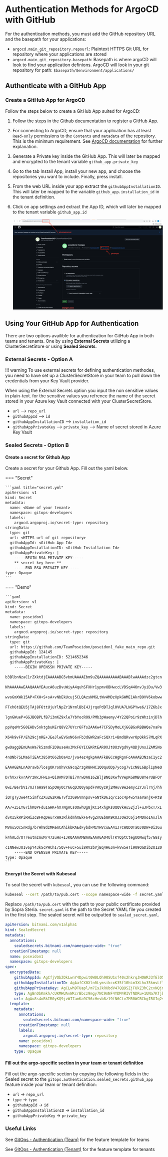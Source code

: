 # Authentication Methods for ArgoCD with GitHub

For the authentication methods, you must add the GitHub repository URL and the basepath for your applications:

- `argocd.main_git_repository.repourl`: Plaintext HTTPS Git URL for repository where your applications are stored 
-  `argocd.main_git_repository.basepath`: Basepath is where argoCD will look to find your application definions. ArgoCD will look in your git repository for path: `$basepath/$environment/applications/`

## Authenticate with a GitHub App


### Create a GitHub App for ArgoCD
Follow the steps below to create a GitHub App suited for ArgoCD:

1. Follow the steps in the [Github documentation](https://docs.github.com/en/enterprise-cloud@latest/apps/creating-github-apps/registering-a-github-app/registering-a-github-app) to register a GitHub App.

2. For connecting to ArgoCD, ensure that your application has at least `Read-only` permissions to the `Contents` and `metadata` of the repository.  This is the minimum requirement. See  [ArgoCD documentation](https://argo-cd.readthedocs.io/en/stable/user-guide/private-repositories/#github-app-credential) for further explanation.

3. Generate a Private key inside the GitHub App. This will later be mapped and encrypted to the tenant variable `github_app.private_key`

4. Go to the tab Install App, install your new app, and choose the repositories you want to include. Finally, press install.

5. From the web URL inside your app extract the `githubAppInstallationID`. This will later be mapped to the variable `github_app.installation_id` in the tenant definition. 

6. Click on app settings and extract the App ID, which will later be mapped to the tenant variable `github_app.id`

   ![Github App Dashboard](../../../../img/Openshift%20Tenants/PAT_github-app-dashboard.png)

## Using Your GitHub App for Authentication

There are two options availible for authentication for GitHub App in both teams and tenants. One by using **External Secrets** utilizing a ClusterSecretStore or using **Sealed Secrets**.

### External Secrets - Option A

!!! warning
    To use external secrets for defining authentication methodes, you need to have set up a ClusterSecretStore in your team to pull down the credentials from your Key Vault provider.

When using the External Secrets option you input the non sensitive values in plain-text. for the sensitive values you refrence the name of the secret stored in your Azure key Vault connected with your ClusterSecretStore.

* `url` --> `repo_url` 
* `githubAppId` --> `id`
* `githubAppInstallationID` --> `installation_id`
* `githubAppPrivateKey` --> `private_key` --> Name of secret stored in Azure Key Vault

### Sealed Secrets - Option B

#### Create a secret for Github App

Create a secret for your Github App.
Fill out the yaml below.


=== "Secret"

    ```yaml title="secret.yml"
    apiVersion: v1
    kind: Secret
    metadata:
      name: <Name of your tenant>
      namespace: gitops-developers
      labels:
        argocd.argoproj.io/secret-type: repository
    stringData:
      type: git
      url: <HTTPS url of git repository>
      githubAppId: <GitHub App Id>
      githubAppInstallationID: <GitHub Installation Id>
      githubAppPrivateKey: |
        -----BEGIN RSA PRIVATE KEY-----
        ** secret key here **
        -----END RSA PRIVATE KEY-----
    type: Opaque
    ```

=== "Demo"

    ```yaml 
    apiVersion: v1
    kind: Secret
    metadata:
      name: poseidon1
      namespace: gitops-developers
      labels:
        argocd.argoproj.io/secret-type: repository
    stringData:
      type: git
      url: https://github.com/TeamPoseidon/poseidon1_fake_main_repo.git
      githubAppId: 124145
      githubAppInstallationID: 5214652346
      githubAppPrivateKey: |
        -----BEGIN OPENSSH PRIVATE KEY-----
        b3BlbnNzaC1rZXktdjEAAAAABG5vbmUAAAAEbm9uZQAAAAAAAAABAAABlwAAAAdzc2gtcn
        NhAAAAAwEAAQAAAYEAucA6uzBvuWiyA4quhSFXHr1ypmvOBHwccLVDSq44OnvJyiDu/Vw3
        wvoGmXWk15AP+FXH+S+sA+vNbEkUcuj5CLQAzsNMGLtWvAMDzXpkGWME1AkrB9VV6kobww
        FTxh6tQEU5jTAj8F6ttUjuYlNpZr1NrmlBbI4JjrqoPdDTJql0VUA7LNGPYwe6/17Z6bJx
        lgnGWueP+GGJBOBPLfB7i3mKZ9xle7YbYocRO9/PMb3pWaemy/4Y22QPoir9zWhzinjDlh
        ppVqeMr5G0EADv5nktgbuKErQ8V27UYcr6Ffs2AAKw47CFSDyMoLXjGGBGxRBBWQe7naPe
        X64k9vFP/Eh29cjmRE+JEeJlwEVGoN66vFb3dGWR2aFcSQXri+BmdQRvwr0pQkk57MLqPX
        gwOaggDEmUAxWa7k5zmdF2D9useHx3MxF6YICGKRtEAR0XJt0UzVgdVy4QDjUnsJZAM5No
        4nQNb7SLMa6TiEAt385Ot662bOa4z/jva4ez4gkpAAAFkBGCcWgRgnFoAAAAB3NzaC1yc2
        EAAAGBALnAOrswb7losgOKroUhVx69cqZrzgR8HHC1Q0quODp7ycog7v1cN8L6Bpl1pNeQ
        D/hVx/kvrAPrzWxJFHLo+Qi0AM7DTBi7VrwDA816ZBljBNQJKwfVVepKG8MBU8YerUBFOY
        0wI/BerbVI7mJTaWa9Ta5pQWyOCY66qD3Q0yapdFVAOyzRj2MHuv9e2emycZYJxlrnj/hh
        iQTgTy3we4t5imfcZXu2G2KHETvfzzG96Vmnpsv+GNtkD6Iq/c1oc4p4w5YaaVanjK+RtB
        AA7+Z5LYG7ihK0PFdu1GHK+hX7NgACsOOwhUg8jKC14xhgRsUQQVkHu52j3l+uJPbxT/xI
        dvXI5kRPiRHiZcBFRqDeurxW93RlkdmhXEkF64vgZnUEb8K9KUJJOezC6j14MDmoIAxJlA
        MVmu5Oc5nRdg/brHh8dzMRemCAhikbRAEdFybdFM1YHVcuEA41J7CWQDOTaOJ0DW+0izGu
        k4hALd/OTreutmzmuM/472uHs+IJKQAAAAMBAAEAAAGAO4UlTKYQptCtegUONwqf5/G8sy
        cINNewJU1v6pY43kScPHChI/5Qv+FuC+5ui8RV2bVjBq4H6Jm+kVw5eTi909QaDib2U1Z0
        -----END OPENSSH PRIVATE KEY-----
    type: Opaque
    ```


#### Encrypt the Secret with Kubeseal

To seal the secret with `kubeseal`, you can use the following command:

```bash
kubeseal --cert /path/to/pub.cert --scope namespace-wide -f secret.yaml -o yaml > seald_secret.yaml
```
Replace `/path/to/pub.cert` with the path to your public certificate provided by Sopra Steria. `secret.yaml` is the path to the Secret YAML file you created in the first step. The sealed secret will be outputted to `sealed_secret.yaml`.

```yaml title="sealed_secret.yaml"
apiVersion: bitnami.com/v1alpha1
kind: SealedSecret
metadata:
  annotations:
    sealedsecrets.bitnami.com/namespace-wide: "true"
  creationTimestamp: null
  name: poseidon1
  namespace: gitops-developers
spec:
  encryptedData:
    githubAppId: AgCfjVQbZOkLwnY4Dpwit0W0LOh90SU1sf40s2hkrqJHOWRJ3fElO51sc6thSX/P9v9AgMnETpxi7KQamrSldwJISDp8XLFtXrnCxLc6C7gfcQL3I6Nld1NjSfMsvNy7Wd1gsyaQmIJV0u3UVAHm4VP/48A1ss+J7yXJoGVnI2ujlBy3n9SX7T82RWbhAt
    githubAppInstallationID: AgAafCX0Xln0LymsikcxK35f10hLm3XLhu35kmvLfltwJ2odxEP58Iq2Wrjl8qe0/1N2tSWbdhxnrVXZ5YEi48EiAUSlGfZ7zYAg1wIPSN7svJAY1mNzHDbJdRLZtpWGzrhYf5mS8SyjMIktbVnwYE9Mgapzm7kE6OiYeuw3ZLIuvohkcqzwgem9cVVKpf+PLgibaMaar3NDEYWbf6Iq5S5EC3Cv7gBqE8OoPjU7U/ZaTGOV8GAojn982fT4pkeqRzfAk63Swu9v
    githubAppPrivateKey: AgCLwhDTUapl/m7IsJkRUbdV47QQ9SZjFUkZ3hC2cvNQjmknBuNwJMHF7y6Et0osXXRLvgFduMTflBp80YjW6G/0RmUqHe+rT14ThemBwWnSd57H3krZmY4KtHoACG4bHvqnzs7yt0BGItWul0dqI4Ys0mJVF7jXmtkdRlDx142K3yufAEDQ+cpR+jjZerycWCETL1S78WQJf97w4uPvT7+59K5GPSX59/f+ZMP3tIAzG1hc1x36DHk4Dh+C+uaH1ozForHSzW2luV6/gVtmMMKEh5y8nernWB9jWJo6n/4A4buqhDpT8MEOaZELvPZTnf/tNSNREPOVdsyc3qvxcvqfp3zlv+fgaY9dN/GQY+Vx1DOhoPwkoVk8wk4WPAWMZ9kNY0wbIUJPHfiMFRpjJYIh5qHrJcK1Dzzjt+lyS+ZPFcX9R/Rr4wE8atMB2GYly2AYi5VIc7Kyw5PDYfjlQAdg7I
    type: AgBnObKmkh/cUKMHUAvWKcrBbcz9mgy7NC9mNF4YDM4RIVTNDRu+1UNa7KTjbIopOSzExq3UgdU75/5RVfV40oCPsO7mItdYTFFx6/zbBfldoZO135rkOddMZL9fPMiB6vvJLMMXNMaCncbLqJI2fj/YB7hXOE4dzupEuWweos+jtKMeYHyY+rVaG3Nfq8RxqDbbOyb/uxgdq5pgcC8j+ekrElIINCC6EdXrtwEtOnSrjd
    url: AgAu8s4oBkIR0yKQ9jvWI7amKa9C56cHnvb8z19fN6Ctv7M50WCBCbgIRGIq2sU0rmc94EpQ/L3cvgQ1ehzDNz/BbZ8ap18ceJXRydM8NktQ5Kp1ZJBcOmjYWA987d7b1R1xtHPmCK/ZAWpRHInfy6CA9mQeSmWBVhILKD+kj2+9nkjuRgXzOzsQ/IgumlC37Xg5stcm61MXE9OWbajDzcNiIpnotkycIEtDsx/W9/zQXra0t3nQzIwOB9YhcPnCd+EVoqBP5Mt9JBKMTp8b7hso/Up5hVOwdSZnUCG7nLpMkkVKQl6iwGIqpDV/Y58NzD45NdW8kBcFwO1zAj9ZUXlL1lP3s99vSWpNQC1nSo6BdLopOAP3e/AD4v2REyrOHc6qv/
  template:
    metadata:
      annotations:
        sealedsecrets.bitnami.com/namespace-wide: "true"
      creationTimestamp: null
      labels:
        argocd.argoproj.io/secret-type: repository
      name: poseidon1
      namespace: gitops-developers
    type: Opaque

```

#### Fill out the argo-specific section in your team or tenant definition
Fill out the argo-specific section by copying the following fields in the Sealed secret to the `gitops.authentication.sealed_secrets.github_app` feature inside your team or tenant definition:

* `url` -> `repo_url`
* `type` -> `type`
* `githubAppId` -> `id`
* `githubAppInstallationID` -> `installation_id`
* `githubAppPrivateKey` -> `private_key`


### Useful Links

See [GitOps - Authentication (Team)](../../../../OpenShift%20Teams/Team%20features/gitops/gitops-authentication.md) for the feature template for teams

See [GitOps - Authentication (Tenant)](../../../../OpenShift%20Tenants/Tenant%20features/GitOps/gitops-authentication.md) for the feature template for tenants
